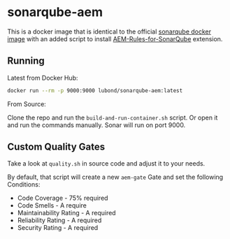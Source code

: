 # sonarqube-aem

This is a docker image that is identical to the official [sonarqube docker image](https://github.com/SonarSource/docker-sonarqube/blob/master/8/community/Dockerfile) with an added script to install [AEM-Rules-for-SonarQube](https://github.com/Cognifide/AEM-Rules-for-SonarQube) extension.

## Running

Latest from Docker Hub:

```sh
docker run --rm -p 9000:9000 lubond/sonarqube-aem:latest
```

From Source:

Clone the repo and run the `build-and-run-container.sh` script. Or open it and run the commands manually. Sonar will run on port 9000.

## Custom Quality Gates

Take a look at `quality.sh` in source code and adjust it to your needs.

By default, that script will create a new `aem-gate` Gate and set the following Conditions:

- Code Coverage - 75% required
- Code Smells - A require
- Maintainability Rating - A required
- Reliability Rating - A required
- Security Rating - A required

